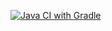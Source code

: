 [![Java CI with Gradle](https://github.com/IrinaSanna/SQL/actions/workflows/gradle.yml/badge.svg)](https://github.com/IrinaSanna/SQL/actions/workflows/gradle.yml)